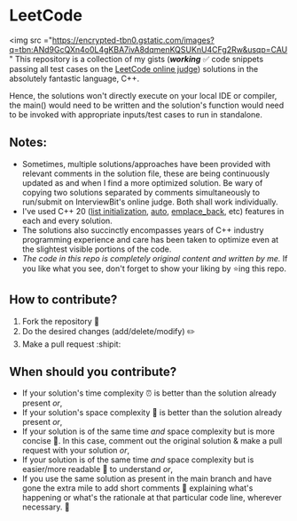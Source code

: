 # LeetCode
<img src ="https://encrypted-tbn0.gstatic.com/images?q=tbn:ANd9GcQXn4o0L4gKBA7ivA8dqmenKQSUKnU4CFg2Rw&usqp=CAU"
This repository is a collection of my gists (***working*** :white_check_mark: code snippets passing all test cases on the 
[LeetCode online judge](https://leetcode.com/)) solutions in the absolutely fantastic 
language, C++.

Hence, the solutions won't directly execute on your local IDE or compiler, the main() would need to be written and the 
solution's function would need to be invoked with appropriate inputs/test cases to run in standalone.

## Notes:
- Sometimes, multiple solutions/approaches have been provided with relevant comments in the solution file, 
these are being continuously updated as and when I find a more optimized solution. Be wary of copying two solutions separated
by comments simultaneously to run/submit on InterviewBit's online judge. Both shall work individually.
- I've used C++ 20 ([list initialization](https://en.cppreference.com/w/cpp/language/list_initialization), 
[auto](https://en.cppreference.com/w/cpp/language/auto), 
[emplace_back](http://www.cplusplus.com/reference/vector/vector/emplace_back/), etc) features
in each and every solution.
- The solutions also succinctly encompasses years of C++ industry programming experience and care has been taken
to optimize even at the slightest visible portions of the code.
- *The code in this repo is completely original content and written by me.* If you like what you see, don't forget to show your liking by :star:ing this repo.

## How to contribute?
1. Fork the repository :fork_and_knife:
2. Do the desired changes (add/delete/modify) :pencil2:
3. Make a pull request :shipit:

## When should you contribute?
- If your solution's time complexity :alarm_clock: is better than the solution already present *or*,
- If your solution's space complexity :floppy_disk: is better than the solution already present *or*,
- If your solution is of the same time *and* space complexity but is more concise :page_with_curl:. 
In this case, comment out the original solution & make a pull request with your solution *or*,
- If your solution is of the same time *and* space complexity but is easier/more readable :page_facing_up: to understand *or*,
- If you use the same solution as present in the main branch and have gone the extra mile to add short comments :memo: 
explaining what's happening or what's the rationale at that particular code line, wherever necessary. :pray:

